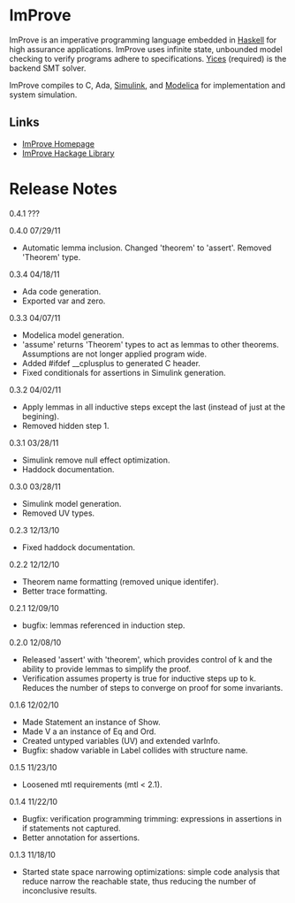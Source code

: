 # ImProve

ImProve is an imperative programming language embedded in [Haskell](http://haskell.org/) for
high assurance applications.  ImProve uses infinite state, unbounded
model checking to verify programs adhere to specifications.
[Yices](http://yices.csl.sri.com/) (required) is the backend SMT solver.

ImProve compiles to C, Ada,
[Simulink](http://www.mathworks.com/products/simulink/),
and [Modelica](http://www.modelica.org/)
for implementation and system simulation.

## Links

- [ImProve Homepage](http://github.com/tomahawkins/improve/wiki/ImProve)
- [ImProve Hackage Library](http://hackage.haskell.org/package/improve)

# Release Notes

0.4.1    ???

0.4.0    07/29/11

- Automatic lemma inclusion.  Changed 'theorem' to 'assert'.  Removed 'Theorem' type.

0.3.4    04/18/11

- Ada code generation.
- Exported var and zero.

0.3.3    04/07/11

- Modelica model generation.
- 'assume' returns 'Theorem' types to act as lemmas to other theorems.
  Assumptions are not longer applied program wide.
- Added #ifdef __cplusplus to generated C header.
- Fixed conditionals for assertions in Simulink generation.

0.3.2    04/02/11

- Apply lemmas in all inductive steps except the last (instead of just at the begining).
- Removed hidden step 1.

0.3.1    03/28/11

- Simulink remove null effect optimization.
- Haddock documentation.

0.3.0    03/28/11

- Simulink model generation.
- Removed UV types.

0.2.3    12/13/10

- Fixed haddock documentation.

0.2.2    12/12/10

- Theorem name formatting (removed unique identifer).
- Better trace formatting.

0.2.1    12/09/10

- bugfix: lemmas referenced in induction step.

0.2.0    12/08/10

- Released 'assert' with 'theorem', which provides control of k
  and the ability to provide lemmas to simplify the proof.
- Verification assumes property is true for inductive steps up to k.
  Reduces the number of steps to converge on proof for some invariants.

0.1.6    12/02/10

- Made Statement an instance of Show.
- Made V a an instance of Eq and Ord.
- Created untyped variables (UV) and extended varInfo.
- Bugfix: shadow variable in Label collides with structure name.

0.1.5    11/23/10

- Loosened mtl requirements (mtl < 2.1).

0.1.4    11/22/10

- Bugfix: verification programming trimming: expressions in assertions in if statements not captured.
- Better annotation for assertions.

0.1.3    11/18/10

- Started state space narrowing optimizations: simple code analysis
  that reduce narrow the reachable state, thus reducing the
  number of inconclusive results.

